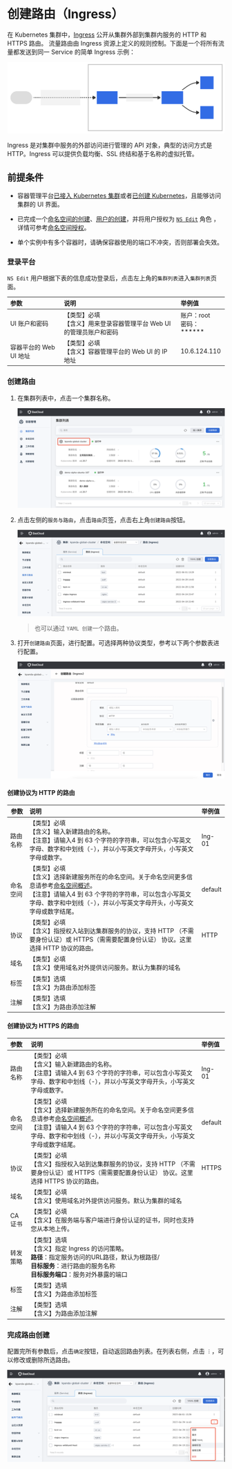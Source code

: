 # 创建路由（Ingress）

在 Kubernetes 集群中，[Ingress](https://kubernetes.io/docs/reference/generated/kubernetes-api/v1.24/#ingress-v1beta1-networking-k8s-io) 公开从集群外部到集群内服务的 HTTP 和 HTTPS 路由。
流量路由由 Ingress 资源上定义的规则控制。下面是一个将所有流量都发送到同一 Service 的简单 Ingress 示例：

![ingress-diagram](../../images/ingress.svg)

Ingress 是对集群中服务的外部访问进行管理的 API 对象，典型的访问方式是 HTTP。Ingress 可以提供负载均衡、SSL 终结和基于名称的虚拟托管。

## 前提条件

- 容器管理平台[已接入 Kubernetes 集群](../Clusters/JoinACluster.md)或者[已创建 Kubernetes](../Clusters/CreateCluster.md)，且能够访问集群的 UI 界面。
- 已完成一个[命名空间的创建](../Namespaces/createns.md)、[用户的创建](../../../ghippo/04UserGuide/01UserandAccess/User.md)，并将用户授权为 [`NS Edit`](../Permissions/PermissionBrief.md#ns-edit) 角色 ，详情可参考[命名空间授权](../Namespaces/createns.md)。

- 单个实例中有多个容器时，请确保容器使用的端口不冲突，否则部署会失效。

### 登录平台

`NS Edit` 用户根据下表的信息成功登录后，点击左上角的`集群列表`进入`集群列表`页面。

| 参数                   | 说明                                                         | 举例值                       |
| :--------------------- | :----------------------------------------------------------- | :--------------------------- |
| UI 账户和密码          | 【类型】必填<br />【含义】用来登录容器管理平台 Web UI 的管理员账户和密码 | 账户：root<br />密码：****** |
| 容器平台的 Web UI 地址 | 【类型】必填<br />【含义】容器管理平台的 Web UI 的 IP 地址   | 10.6.124.110                 |

### 创建路由

1. 在集群列表中，点击一个集群名称。

    ![集群列表](../../images/service01.png)

2. 点击左侧的`服务与路由`，点击`路由`页签，点击右上角`创建路由`按钮。

    ![服务与路由](../../images/ingress01.png)

    > 也可以通过 `YAML 创建`一个路由。

3. 打开`创建路由`页面，进行配置。可选择两种协议类型，参考以下两个参数表进行配置。

    ![创建路由](../../images/ingress02.png)

#### 创建协议为 HTTP 的路由

| 参数     | 说明                                                         | 举例值  |
   | -------- | :----------------------------------------------------------- | :------ |
| 路由名称 | 【类型】必填<br />【含义】输入新建路由的名称。<br />【注意】请输入4 到 63 个字符的字符串，可以包含小写英文字母、数字和中划线（-），并以小写英文字母开头，小写英文字母或数字。 | Ing-01  |
| 命名空间 | 【类型】必填<br />【含义】选择新建服务所在的命名空间。关于命名空间更多信息请参考[命名空间概述](../Namespaces/createns.md)。<br />【注意】请输入4 到 63 个字符的字符串，可以包含小写英文字母、数字和中划线（-），并以小写英文字母开头，小写英文字母或数字结尾。 | default |
| 协议     | 【类型】必填<br />【含义】指授权入站到达集群服务的协议，支持 HTTP （不需要身份认证）或 HTTPS（需需要配置身份认证） 协议。这里选择 HTTP 协议的路由。 | HTTP    |
| 域名     | 【类型】必填<br />【含义】使用域名对外提供访问服务。默认为集群的域名 |         |
| 标签     | 【类型】选填<br />【含义】为路由添加标签<br />               |         |
| 注解     | 【类型】选填<br />【含义】为路由添加注解<br />               |         |
   
#### 创建协议为 HTTPS 的路由

| 参数     | 说明                                                         | 举例值  |
| :------- | :----------------------------------------------------------- | :------ |
| 路由名称 | 【类型】必填<br />【含义】输入新建路由的名称。<br />【注意】请输入4 到 63 个字符的字符串，可以包含小写英文字母、数字和中划线（-），并以小写英文字母开头，小写英文字母或数字。 | Ing-01  |
| 命名空间 | 【类型】必填<br />【含义】选择新建服务所在的命名空间。关于命名空间更多信息请参考[命名空间概述](../Namespaces/createns.md)。<br />【注意】请输入4 到 63 个字符的字符串，可以包含小写英文字母、数字和中划线（-），并以小写英文字母开头，小写英文字母或数字结尾。 | default |
| 协议     | 【类型】必填<br />【含义】指授权入站到达集群服务的协议，支持 HTTP （不需要身份认证）或 HTTPS（需需要配置身份认证） 协议。这里选择 HTTPS 协议的路由。 | HTTPS   |
| 域名     | 【类型】必填<br />【含义】使用域名对外提供访问服务。默认为集群的域名 |         |
| CA 证书  | 【类型】必填<br />【含义】在服务端与客户端进行身份认证的证书，同时也支持您从本地上传。 |         |
| 转发策略 | 【类型】选填<br />【含义】指定 Ingress 的访问策略。<br />**路径**：指定服务访问的URL路径，默认为根路径/<br />**目标服务**：进行路由的服务名称<br />**目标服务端口**：服务对外暴露的端口 |         |
| 标签     | 【类型】选填<br />【含义】为路由添加标签                     |         |
| 注解     | 【类型】选填<br />【含义】为路由添加注解                     |         |

### 完成路由创建

配置完所有参数后，点击`确定`按钮，自动返回路由列表。在列表右侧，点击 `︙`，可以修改或删除所选路由。

![路由列表](../../images/ingress03.png)
